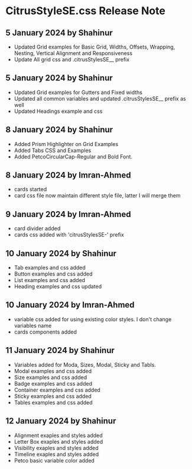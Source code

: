 # CitrusStyleSE.css Release Note

## 5 January 2024 by Shahinur

- Updated Grid examples for Basic Grid, Widths, Offsets, Wrapping, Nesting, Vertical Alignment and Responsiveness
- Update All grid css and .citrusStylesSE\_\_ prefix

## 5 January 2024 by Shahinur

- Updated Grid examples for Gutters and Fixed widths
- Updated all common variables and updated .citrusStylesSE\_\_ prefix as well
- Updated Headings example and css

## 8 January 2024 by Shahinur

- Added Prism Highlighter on Grid Examples
- Added Tabs CSS and Examples
- Added PetcoCircularCap-Regular and Bold Font.

## 8 January 2024 by Imran-Ahmed

- cards started
- card css file now maintain different style file, latter I will merge them

## 9 January 2024 by Imran-Ahmed

- card divider added
- cards css added with 'citrusStylesSE-' prefix

## 10 January 2024 by Shahinur

- Tab examples and css added
- Button examples and css added
- List examples and css added
- Heading examples and css updated

## 10 January 2024 by Imran-Ahmed

- variable css added for using existing color styles. I don't change variables name
- cards components added

## 11 January 2024 by Shahinur

- Variables added for Moda, Sizes, Modal, Sticky and Tabls.
- Modal examples and css added
- Size examples and css added
- Badge examples and css added
- Container examples and css added
- Sticky examples and css added
- Tables examples and css added

## 12 January 2024 by Shahinur

- Alignment exaples and styles added
- Letter Box exaples and styles added
- Visibility exaples and styles added
- Timeline exaples and styles added
- Petco basic variable color added

